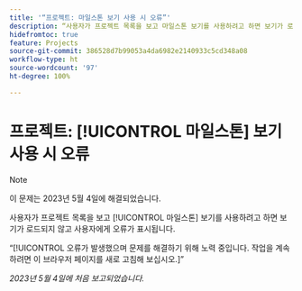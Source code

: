 ```yaml
---
title: '“프로젝트: 마일스톤 보기 사용 시 오류”'
description: “사용자가 프로젝트 목록을 보고 마일스톤 보기를 사용하려고 하면 보기가 로드되지 않고 사용자에게 오류가 표시됩니다.”
hidefromtoc: true
feature: Projects
source-git-commit: 386528d7b99053a4da6982e2140933c5cd348a08
workflow-type: ht
source-wordcount: '97'
ht-degree: 100%

---
```



# 프로젝트: [!UICONTROL 마일스톤] 보기 사용 시 오류

>[!NOTE]
>
>이 문제는 2023년 5월 4일에 해결되었습니다.

사용자가 프로젝트 목록을 보고 [!UICONTROL 마일스톤] 보기를 사용하려고 하면 보기가 로드되지 않고 사용자에게 오류가 표시됩니다.

“[!UICONTROL 오류가 발생했으며 문제를 해결하기 위해 노력 중입니다. 작업을 계속하려면 이 브라우저 페이지를 새로 고침해 보십시오.]”

_2023년 5월 4일에 처음 보고되었습니다._

